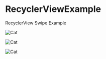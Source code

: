 # RecyclerViewExample
RecyclerView Swipe Example

![Cat](https://user-images.githubusercontent.com/29063580/59967048-90ba0100-9542-11e9-95d3-720dcd76cc62.jpg)

![Cat](https://user-images.githubusercontent.com/29063580/59967056-a9c2b200-9542-11e9-93d2-8c855dc6fd02.jpg)

![Cat](https://user-images.githubusercontent.com/29063580/59967062-ca8b0780-9542-11e9-9b6e-7dfc091196e2.jpg)
